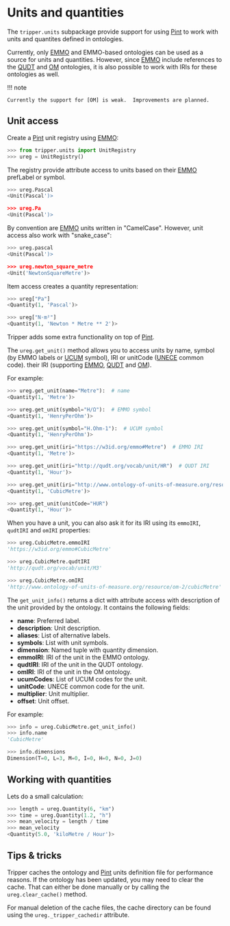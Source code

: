 Units and quantities
====================

The `tripper.units` subpackage provide support for using [Pint] to work with units and quantites defined in ontologies.

Currently, only [EMMO] and EMMO-based ontologies can be used as a source for units and quantities.
However, since [EMMO] include references to the [QUDT] and [OM] ontologies, it is also possible to work with IRIs for these ontologies as well.

!!! note

    Currently the support for [OM] is weak.  Improvements are planned.


Unit access
-----------
Create a [Pint] unit registry using [EMMO]:

```python
>>> from tripper.units import UnitRegistry
>>> ureg = UnitRegistry()
```

The registry provide attribute access to units based on their [EMMO] prefLabel or symbol.

```python
>>> ureg.Pascal
<Unit(Pascal')>

>>> ureg.Pa
<Unit(Pascal')>

```

By convention are [EMMO] units written in "CamelCase".
However, unit access also work with "snake_case":

```python
>>> ureg.pascal
<Unit(Pascal')>

>>> ureg.newton_square_metre
<Unit('NewtonSquareMetre')>

```

Item access creates a quantity representation:

```python
>>> ureg["Pa"]
<Quantity(1, 'Pascal')>

>>> ureg["N⋅m²"]
<Quantity(1, 'Newton * Metre ** 2')>

```

Tripper adds some extra functionality on top of [Pint].

The `ureg.get_unit()` method allows you to access units by name, symbol (by EMMO labels or [UCUM] symbol), IRI or unitCode ([UNECE] common code). their IRI (supporting [EMMO], [QUDT] and [OM]).

For example:

```python
>>> ureg.get_unit(name="Metre"):  # name
<Quantity(1, 'Metre')>

>>> ureg.get_unit(symbol="H/Ω"):  # EMMO symbol
<Quantity(1, 'HenryPerOhm')>

>>> ureg.get_unit(symbol="H.Ohm-1"):  # UCUM symbol
<Quantity(1, 'HenryPerOhm')>

>>> ureg.get_unit(iri="https://w3id.org/emmo#Metre")  # EMMO IRI
<Quantity(1, 'Metre')>

>>> ureg.get_unit(iri="http://qudt.org/vocab/unit/HR")  # QUDT IRI
<Quantity(1, 'Hour')>

>>> ureg.get_unit(iri="http://www.ontology-of-units-of-measure.org/resource/om-2/cubicMetre")  # OM IRI
<Quantity(1, 'CubicMetre')>

>>> ureg.get_unit(unitCode="HUR")
<Quantity(1, 'Hour')>

```

When you have a unit, you can also ask it for its IRI using its `emmoIRI`, `qudtIRI` and `omIRI` properties:

```python
>>> ureg.CubicMetre.emmoIRI
'https://w3id.org/emmo#CubicMetre'

>>> ureg.CubicMetre.qudtIRI
'http://qudt.org/vocab/unit/M3'

>>> ureg.CubicMetre.omIRI
'http://www.ontology-of-units-of-measure.org/resource/om-2/cubicMetre'

```

The `get_unit_info()` returns a dict with attribute access with description of the unit provided by the ontology.
It contains the following fields:

  - **name**: Preferred label.
  - **description**: Unit description.
  - **aliases**: List of alternative labels.
  - **symbols**: List with unit symbols.
  - **dimension**: Named tuple with quantity dimension.
  - **emmoIRI**: IRI of the unit in the EMMO ontology.
  - **qudtIRI**: IRI of the unit in the QUDT ontology.
  - **omIRI**: IRI of the unit in the OM ontology.
  - **ucumCodes**: List of UCUM codes for the unit.
  - **unitCode**: UNECE common code for the unit.
  - **multiplier**: Unit multiplier.
  - **offset**: Unit offset.

For example:

```python
>>> info = ureg.CubicMetre.get_unit_info()
>>> info.name
'CubicMetre'

>>> info.dimensions
Dimension(T=0, L=3, M=0, I=0, H=0, N=0, J=0)

```


Working with quantities
-----------------------
Lets do a small calculation:

```python
>>> length = ureg.Quantity(6, "km")
>>> time = ureg.Quantity(1.2, "h")
>>> mean_velocity = length / time
>>> mean_velocity
<Quantity(5.0, 'kiloMetre / Hour')>

```


Tips & tricks
-------------
Tripper caches the ontology and [Pint] units definition file for performance reasons.
If the ontology has been updated, you may need to clear the cache.
That can either be done manually or by calling the `ureg.clear_cache()` method.

For manual deletion of the cache files, the cache directory can be found using the `ureg._tripper_cachedir` attribute.


[Pint]: https://pint.readthedocs.io/en/
[EMMO]: https://github.com/emmo-repo/EMMO
[QUDT]: https://qudt.org/
[OM]: https://github.com/HajoRijgersberg/OM
[UCUM]: https://ucum.org/
[UNECE]: https://docs.peppol.eu/poacc/billing/3.0/2024-Q2/codelist/UNECERec20/
